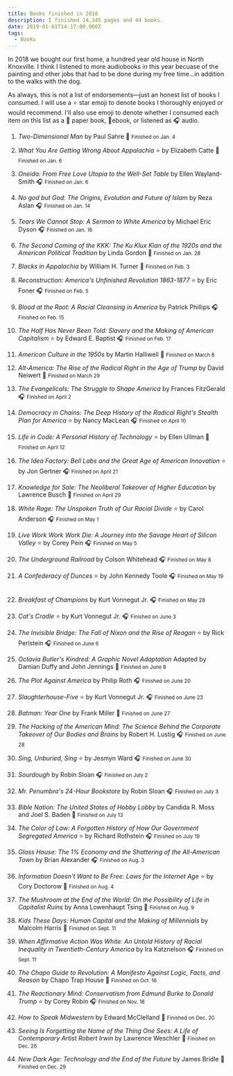 ```yaml
---
title: Books finished in 2018
description: I finished 14,345 pages and 44 books.
date: 2019-01-01T14:17:00.000Z
tags:
  - Books
---
```

In 2018 we bought our first home, a hundred year old house in North Knoxville. I think I listened to more audiobooks in this year becuase of the painting and other jobs that had to be done during my free time...in addition to the walks with the dog.

As always, this is not a list of endorsements&mdash;just an honest list of books I consumed. I will use a ⭐ star emoji to denote books I thoroughly enjoyed or would recommend. I'll also use emoji to denote whether I consumed each item on this list as a 📖 paper book, 📱ebook,  or listened as 🎧 audio. 

1.  <i>Two-Dimensional Man</i>
    by Paul Sahre
    📖 <small>Finished on <time datetime="2018-01-04">Jan. 4</time></small>
    &nbsp;

2.  <i>What You Are Getting Wrong About Appalachia </i> ⭐
    by Elizabeth Catte
    📖 <small>Finished on <time datetime="2018-01-06">Jan. 6</time></small>
    &nbsp;

3.  <i>Oneida: From Free Love Utopia to the Well-Set Table</i>
    by Ellen Wayland-Smith
    🎧 <small>Finished on <time datetime="2018-01-06">Jan. 6</time></small>
    &nbsp;

4.  <i>No god but God: The Origins, Evolution and Future of Islam</i>
    by Reza Aslan
    🎧 <small>Finished on <time datetime="2018-01-14">Jan. 14</time></small>
    &nbsp;

5.  <i>Tears We Cannot Stop: A Sermon to White America</i>
    by Michael Eric Dyson
    🎧 <small>Finished on <time datetime="2018-01-16">Jan. 16</time></small>
    &nbsp;

6.  <i>The Second Coming of the KKK: The Ku Klux Klan of the 1920s and the American Political Tradition</i>
    by Linda Gordon
    📱 <small>Finished on <time datetime="2018-01-28">Jan. 28</time></small>
    &nbsp;

7.  <i>Blacks in Appalachia</i>
    by William H. Turner
    📖 <small>Finished on <time datetime="2018-02-03">Feb. 3</time></small>
    &nbsp;

8.  <i>Reconstruction: America's Unfinished Revolution 1863-1877</i> ⭐
    by Eric Foner
    🎧 <small>Finished on <time datetime="2018-02-05">Feb. 5</time></small>
    &nbsp;

9.  <i>Blood at the Root: A Racial Cleansing in America</i>
    by Patrick Phillips
    🎧 <small>Finished on <time datetime="2018-02-15">Feb. 15</time></small>
    &nbsp;

10. <i>The Half Has Never Been Told: Slavery and the Making of American Capitalism</i> ⭐
    by Edward E. Baptist
    🎧 <small>Finished on <time datetime="2018-02-17">Feb. 17</time></small>
    &nbsp;

11. <i>American Culture in the 1950s</i>
    by Martin Halliwell
    📱 <small>Finished on <time datetime="2018-03-08">March 8</time></small>
    &nbsp;

12. <i>Alt-America: The Rise of the Radical Right in the Age of Trump</i>
    by David Neiwert
    📱 <small>Finished on <time datetime="2018-03-29">March 29</time></small>
    &nbsp;

13. <i>The Evangelicals: The Struggle to Shape America</i>
    by Frances FitzGerald
    🎧 <small>Finished on <time datetime="2018-04-02">April 2</time></small>
    &nbsp;

14. <i>Democracy in Chains: The Deep History of the Radical Right's Stealth Plan for America</i> ⭐
    by Nancy MacLean
    🎧 <small>Finished on <time datetime="2018-04-10">April 10</time></small>
    &nbsp;

15. <i>Life in Code: A Personal History of Technology</i> ⭐
    by Ellen Ullman
    📖 <small>Finished on <time datetime="2018-04-12">April 12</time></small>
    &nbsp;

16. <i>The Idea Factory: Bell Labs and the Great Age of American Innovation</i> ⭐
    by Jon Gertner
    🎧 <small>Finished on <time datetime="2018-04-21">April 21</time></small>
    &nbsp;

17. <i>Knowledge for Sale: The Neoliberal Takeover of Higher Education</i>
    by Lawrence Busch
    📖 <small>Finished on <time datetime="2018-04-29">April 29</time></small>
    &nbsp;

18. <i>White Rage: The Unspoken Truth of Our Racial Divide</i> ⭐
    by Carol Anderson
    🎧 <small>Finished on <time datetime="2018-05-01">May 1</time></small>
    &nbsp;

19. <i>Live Work Work Work Die: A Journey into the Savage Heart of Silicon Valley</i> ⭐
    by Corey Pein
    🎧 <small>Finished on <time datetime="2018-05-05">May 5</time></small>
    &nbsp;

20. <i>The Underground Railroad</i>
    by Colson Whitehead
    🎧 <small>Finished on <time datetime="2018-05-08">May 8</time></small>
    &nbsp;

21. <i>A Confederacy of Dunces</i> ⭐
    by John Kennedy Toole
    🎧 <small>Finished on <time datetime="2018-05-19">May 19</time></small>
    &nbsp;

22. <i>Breakfast of Champions</i>
    by Kurt Vonnegut Jr.
    🎧 <small>Finished on <time datetime="2018-05-28">May 28</time></small>
    &nbsp;

23. <i>Cat's Cradle</i> ⭐
    by Kurt Vonnegut Jr.
    🎧 <small>Finished on <time datetime="2018-06-03">June 3</time></small>
    &nbsp;

24. <i>The Invisible Bridge: The Fall of Nixon and the Rise of Reagan</i> ⭐
    by Rick Perlstein
    🎧 <small>Finished on <time datetime="2018-06-06">June 6</time></small>
    &nbsp;

25. <i>Octavia Butler's Kindred: A Graphic Novel Adaptation</i>
    Adapted by Damian Duffy and John Jennings
    📱 <small>Finished on <time datetime="2018-06-08">June 8</time></small>
    &nbsp;

26. <i>The Plot Against America</i>
    by Philip Roth
    🎧 <small>Finished on <time datetime="2018-06-20">June 20</time></small>
    &nbsp;

27. <i>Slaughterhouse-Five </i> ⭐
    by Kurt Vonnegut Jr.
    🎧 <small>Finished on <time datetime="2018-06-23">June 23</time></small>
    &nbsp;

28. <i>Batman: Year One</i>
    by Frank Miller
    📱 <small>Finished on <time datetime="2018-06-27">June 27</time></small>
    &nbsp;

29. <i>The Hacking of the American Mind: The Science Behind the Corporate Takeover of Our Bodies and Brains</i>
    by Robert H. Lustig
    🎧 <small>Finished on <time datetime="2018-06-28">June 28</time></small>
    &nbsp;

30. <i>Sing, Unburied, Sing</i> ⭐
    by Jesmyn Ward
    🎧 <small>Finished on <time datetime="2018-06-30">June 30</time></small>
    &nbsp;

31. <i>Sourdough </i>
    by Robin Sloan
    🎧 <small>Finished on <time datetime="2018-07-02">July 2</time></small>
    &nbsp;

32. <i>Mr. Penumbra's 24-Hour Bookstore</i>
    by Robin Sloan
    🎧 <small>Finished on <time datetime="2018-07-03">July 3</time></small>
    &nbsp;

33. <i>Bible Nation: The United States of Hobby Lobby</i>
    by Candida R. Moss and Joel S. Baden
    📖 <small>Finished on <time datetime="2018-07-13">July 13</time></small>
    &nbsp;

34. <i>The Color of Law: A Forgotten History of How Our Government Segregated America</i> ⭐
    by Richard Rothstein
    🎧 <small>Finished on <time datetime="2018-07-19">July 19</time></small>
    &nbsp;

35. <i>Glass House: The 1% Economy and the Shattering of the All-American Town</i>
    by Brian Alexander
    🎧 <small>Finished on <time datetime="2018-08-03">Aug. 3</time></small>
    &nbsp;

36. <i>Information Doesn't Want to Be Free: Laws for the Internet Age</i> ⭐
    by Cory Doctorow
    📱 <small>Finished on <time datetime="2018-08-04">Aug. 4</time></small>
    &nbsp;

37. <i>The Mushroom at the End of the World: On the Possibility of Life in Capitalist Ruins</i>
    by Anna Lowenhaupt Tsing
    📖 <small>Finished on <time datetime="2018-08-09">Aug. 9</time></small>
    &nbsp;

38. <i>Kids These Days: Human Capital and the Making of Millennials </i>
    by Malcolm Harris
    📖 <small>Finished on <time datetime="2018-09-11">Sept. 11</time></small>
    &nbsp;

39. <i>When Affirmative Action Was White: An Untold History of Racial Inequality in Twentieth-Century America</i>
    by Ira Katznelson
    🎧 <small>Finished on <time datetime="2018-09-11">Sept. 11</time></small>
    &nbsp;

40. <i>The Chapo Guide to Revolution: A Manifesto Against Logic, Facts, and Reason</i>
    by Chapo Trap House
    📖 <small>Finished on <time datetime="2018-10-16">Oct. 16</time></small>
    &nbsp;

41. <i>The Reactionary Mind: Conservatism from Edmund Burke to Donald Trump</i> ⭐
    by Corey Robin
    🎧 <small>Finished on <time datetime="2018-11-18">Nov. 18</time></small>
    &nbsp;

42. <i>How to Speak Midwestern</i>
    by Edward McClelland
    📖 <small>Finished on <time datetime="2018-12-20">Dec. 20</time></small>
    &nbsp;

43. <i>Seeing Is Forgetting the Name of the Thing One Sees: A Life of Contemporary Artist Robert Irwin</i>
    by Lawrence Weschler
    📖 <small>Finished on <time datetime="2018-12-26">Dec. 26</time></small>
    &nbsp;

44. <i>New Dark Age: Technology and the End of the Future</i>
    by James Bridle
    📱 <small>Finished on <time datetime="2018-12-29">Dec. 29</time></small>
    &nbsp;